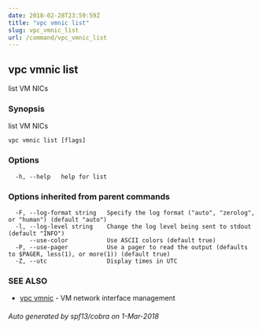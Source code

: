 ```yaml
---
date: 2018-02-28T23:59:59Z
title: "vpc vmnic list"
slug: vpc_vmnic_list
url: /command/vpc_vmnic_list
---
```

## vpc vmnic list

list VM NICs

### Synopsis


list VM NICs

```
vpc vmnic list [flags]
```

### Options

```
  -h, --help   help for list
```

### Options inherited from parent commands

```
  -F, --log-format string   Specify the log format ("auto", "zerolog", or "human") (default "auto")
  -l, --log-level string    Change the log level being sent to stdout (default "INFO")
      --use-color           Use ASCII colors (default true)
  -P, --use-pager           Use a pager to read the output (defaults to $PAGER, less(1), or more(1)) (default true)
  -Z, --utc                 Display times in UTC
```

### SEE ALSO
* [vpc vmnic](/command/vpc_vmnic)	 - VM network interface management

###### Auto generated by spf13/cobra on 1-Mar-2018
